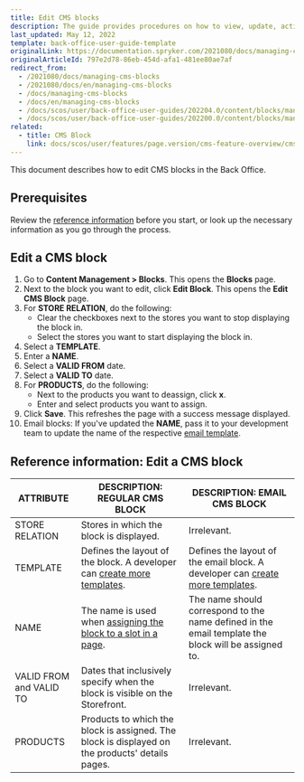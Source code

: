 ```yaml
---
title: Edit CMS blocks
description: The guide provides procedures on how to view, update, activate and deactivate CMS blocks in the editor from the Back Office.
last_updated: May 12, 2022
template: back-office-user-guide-template
originalLink: https://documentation.spryker.com/2021080/docs/managing-cms-blocks
originalArticleId: 797e2d78-86eb-454d-afa1-481ee80ae7af
redirect_from:
  - /2021080/docs/managing-cms-blocks
  - /2021080/docs/en/managing-cms-blocks
  - /docs/managing-cms-blocks
  - /docs/en/managing-cms-blocks
  - /docs/scos/user/back-office-user-guides/202204.0/content/blocks/managing-cms-blocks.html
  - /docs/scos/user/back-office-user-guides/202200.0/content/blocks/managing-cms-blocks.html
related:
  - title: CMS Block
    link: docs/scos/user/features/page.version/cms-feature-overview/cms-blocks-overview.html
---
```


This document describes how to edit CMS blocks in the Back Office.

## Prerequisites

Review the [reference information](#reference-information-edit-a-cms-block) before you start, or look up the necessary information as you go through the process.

## Edit a CMS block

1. Go to **Content Management&nbsp;<span aria-label="and then">></span> Blocks**.
    This opens the **Blocks** page.
2. Next to the block you want to edit, click **Edit Block**.
This opens the **Edit CMS Block** page.
3. For **STORE RELATION**, do the following:
    * Clear the checkboxes next to the stores you want to stop displaying the block in.
    * Select the stores you want to start displaying the block in.
4. Select a **TEMPLATE**.
5. Enter a **NAME**.
6. Select a **VALID FROM** date.
7. Select a **VALID TO** date.  
8. For **PRODUCTS**, do the following:
    * Next to the products you want to deassign, click **x**.
    * Enter and select products you want to assign.
9. Click **Save**.
    This refreshes the page with a success message displayed.
10. Email blocks: If you've updated the **NAME**, pass it to your development team to update the name of the respective [email template](/docs/scos/user/features/{{page.version}}/cms-feature-overview/email-as-a-cms-block-overview.html).    

## Reference information: Edit a CMS block

| ATTRIBUTE  | DESCRIPTION: REGULAR CMS BLOCK | DESCRIPTION: EMAIL CMS BLOCK |
| --- | --- | --- |
| STORE RELATION | Stores in which the block is displayed. | Irrelevant. |
| TEMPLATE | Defines the layout of the block. A developer can [create more templates](/docs/scos/dev/tutorials-and-howtos/howtos/feature-howtos/cms/howto-create-cms-templates.html#cms-block-template). | Defines the layout of the email block. A developer can [create more templates](/docs/scos/dev/tutorials-and-howtos/howtos/feature-howtos/cms/howto-create-cms-templates.html#cms-block-template). |
| NAME | The name is used when [assigning the block to a slot in a page](/docs/scos/user/back-office-user-guides/{{page.version}}/content/slots/managing-slots.html#assigning-cms-blocks-to-slots). | The name should correspond to the name defined in the email template the block will be assigned to. |
| VALID FROM and VALID TO | Dates that inclusively specify when the block is visible on the Storefront. | Irrelevant. |
| PRODUCTS | Products to which the block is assigned. The block is displayed on the products' details pages. | Irrelevant. |
